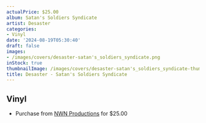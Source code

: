 ```yaml
---
actualPrice: $25.00
album: Satan's Soldiers Syndicate
artist: Desaster
categories:
- Vinyl
date: '2024-08-19T05:30:40'
draft: false
images:
- /images/covers/desaster-satan's_soldiers_syndicate.png
inStock: true
thumbnailImage: /images/covers/desaster-satan's_soldiers_syndicate-thumb.png
title: Desaster - Satan's Soldiers Syndicate
---
```


## Vinyl
* Purchase from [NWN Productions](http://shop.nwnprod.com/index.php?route=product/product&path=75&product_id=54525&sort=pd.name&order=ASC) for $25.00
